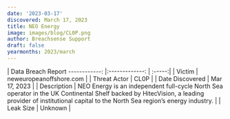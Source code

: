 ```yaml
---
date: '2023-03-17'
discovered: March 17, 2023
title: NEO Energy
image: images/blog/CL0P.png
author: Breachsense Support
draft: false
yearmonths: 2023/march
---
```



| Data Breach Report
------------:     |:-------------:    | :-----:|
| Victim      | neweuropeanoffshore.com      | 
| Threat Actor      | CL0P      | 
| Date Discovered      | Mar 17, 2023      | 
| Description      | NEO Energy is an independent full-cycle North Sea operator in the UK Continental Shelf backed by HitecVision, a leading provider of institutional capital to the North Sea region’s energy industry.      | 
| Leak Size      | Unknown      | 

